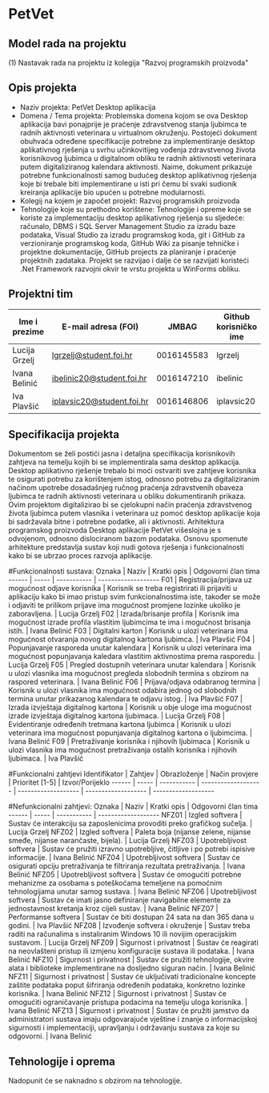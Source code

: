 # PetVet

## Model rada na projektu
(1) Nastavak rada na projektu iz kolegija "Razvoj programskih proizvoda"

## Opis projekta
- Naziv projekta: PetVet Desktop aplikacija
- Domena / Tema projekta: Problemska domena kojom se ova Desktop aplikacija bavi ponajprije je praćenje zdravstvenog stanja ljubimca te radnih aktivnosti veterinara u virtualnom okruženju. Postojeći dokument obuhvaća određene specifikacije potrebne za implementiranje desktop aplikativnog rješenja u svrhu učinkovitijeg vođenja zdravstvenog života korisnikovog ljubimca u digitalnom obliku te radnih aktivnosti veterinara putem digitaliziranog kalendara aktivnosti. Naime, dokument prikazuje potrebne funkcionalnosti samog budućeg desktop aplikativnog rješenja koje bi trebale biti implementirane u isti pri čemu bi svaki sudionik kreiranja aplikacije bio upućen u potrebne modularnosti.
- Kolegij na kojem je započet projekt: Razvoj programskih proizvoda
- Tehnologije koje su prethodno korištene: Tehnologije i opreme koje se koriste za implementaciju desktop aplikativnog rješenja su sljedeće: računalo, DBMS i SQL Server Management Studio za izradu baze podataka, Visual Studio za izradu programskog koda, git i GitHub za verzioniranje programskog koda, GitHub Wiki za pisanje tehničke i projektne dokumentacije, GitHub projects za planiranje i praćenje projektnih zadataka. Projekt se razvijao i dalje će se razvijati koristeći .Net Framework razvojni okvir te vrstu projekta u WinForms obliku.

## Projektni tim

Ime i prezime | E-mail adresa (FOI) | JMBAG | Github korisničko ime
------------  | ------------------- | ----- | ---------------------
Lucija Grzelj | lgrzelj@student.foi.hr | 0016145583 | lgrzelj
Ivana Belinić | ibelinic20@student.foi.hr | 0016147210 | ibelinic
Iva Plavšić | iplavsic20@student.foi.hr | 0016146806 | iplavsic20

## Specifikacija projekta

Dokumentom se želi postići jasna i detaljna specifikacija korisnikovih zahtjeva na temelju kojih bi se implementirala sama desktop aplikacija. Desktop aplikativno rješenje trebalo bi moći ostvariti sve zahtjeve korisnika te osigurati potrebu za korištenjem istog, odnosno potrebu za digitaliziranim načinom upotrebe dosadašnjeg ručnog praćenja zdravstvenih obaveza ljubimca te radnih aktivnosti veterinara u obliku dokumentiranih prikaza. Ovim projektom digitalizirao bi se cjelokupni način praćenja zdravstvenog života ljubimca putem vlasnika i veterinara uz pomoć desktop aplikacije koja bi sadržavala bitne i potrebne podatke, ali i aktivnosti. Arhitektura programskog proizvoda Desktop aplikacije PetVet višeslojna je s odvojenom, odnosno dislociranom bazom podataka. Osnovu spomenute arhitekture predstavlja sustav koji nudi gotova rješenja i funkcionalnosti kako bi se ubrzao proces razvoja aplikacije.

#Funkcionalnosti sustava:
Oznaka | Naziv | Kratki opis | Odgovorni član tima
------ | ----- | ----------- | -------------------
F01 | Registracija/prijava uz mogućnost odjave korisnika | Korisnik se treba registrirati ili prijaviti u aplikaciju kako bi imao pristup svim funkcionalnostima iste, također se može i odjaviti te prilikom prijave ima mogućnost promjene lozinke ukoliko je zaboravljena. | Lucija Grzelj
F02 | Izrada/brisanje profila | Korisnik ima mogućnost izrade profila vlastitim ljubimcima te ima i mogućnost brisanja istih. | Ivana Belinić
F03 | Digitalni karton | Korisnik u ulozi veterinara ima mogućnost otvaranja novog digitalnog kartona ljubimca. | Iva Plavšić
F04 | Popunjavanje rasporeda unutar kalendara |  Korisnik u ulozi veterinara ima mogućnost popunjavanja kaledara vlastitim aktivnostima prema rasporedu. | Lucija Grzelj
F05 | Pregled dostupnih veterinara unutar kalendara | Korisnik u ulozi vlasnika ima mogućnost pregleda slobodnih termina s obzirom na raspored veterinara. | Ivana Belinić
F06 | Prijava/odjava odabranog termina | Korisnik u ulozi vlasnika ima mogućnost odabira jednog od slobodnih termina unutar prikazanog kalendara te odjavu istog. | Iva Plavšić
F07 | Izrada izvještaja digitalnog kartona | Korisnik u obje uloge ima mogućnost izrade izvještaja digitalnog kartona ljubimaca. | Lucija Grzelj
F08 | Evidentiranje određenih tretmana kartona ljubimca | Korisnik u ulozi veterinara ima mogućnost popunjavanja digitalnog kartona o ljubimcima. | Ivana Belinić
F09 | Pretraživanje korisnika i njihovih ljubimaca | Korisnik u ulozi vlasnika ima mogućnost pretraživanja ostalih korisnika i njihovih ljubimaca. | Iva Plavšić

#Funkcionalni zahtjevi
Identifikator | Zahtjev | Obrazloženje | Način provjere | Prioritet [1-5] | Izvor/Porijeklo
------ | ----- | ----------- | ------------------- | ------------------- | ------------------- | -------------------

#Nefunkcionalni zahtjevi:
Oznaka | Naziv | Kratki opis | Odgovorni član tima
------ | ----- | ----------- | -------------------
NFZ01 | Izgled softvera | Sustav će interakciju sa zaposlenicima provoditi preko grafičkog sučelja. | Lucija Grzelj
NFZ02 | Izgled softvera | Paleta boja (nijanse zelene, nijanse smeđe, nijanse narančaste, bijela). | Lucija Grzelj
NFZ03 | Upotrebljivost softvera | Sustav će pružiti izravno upotrebljive, čitljive i po potrebi ispisive informacije. | Ivana Belinić
NFZ04 | Upotrebljivost softvera | Sustav će osigurati opciju pretraživanja te filtriranja rezultata pretraživanja. | Ivana Belinić
NFZ05 | Upotrebljivost softvera | Sustav će omogućiti potrebne mehanizme za osobama s poteškoćama temeljene na pomoćnim tehnologijama unutar samog sustava. | Ivana Belinić
NFZ06 | Upotrebljivost softvera | Sustav će imati jasno definiranje navigabilne elemente za jednostavnost kretanja kroz cijeli sustav. | Ivana Belinić
NFZ07 | Performanse softvera | Sustav će biti dostupan 24 sata na dan 365 dana u godini. | Iva Plavšić
NFZ08 | Izvođenje softvera i okruženje | Sustav treba raditi na računalima s instaliranim Windows 10 ili novijim operacijskim sustavom. | Lucija Grzelj
NFZ09 | Sigurnost i privatnost | Sustav će reagirati na neovlašteni pristup ili izmjenu konfiguracije sustava ili podataka. | Ivana Belinić
NFZ10 | Sigurnost i privatnost | Sustav će pružiti tehnologije, okvire alata i biblioteke implementirane na dosljedno siguran način. | Ivana Belinić
NFZ11 | Sigurnost i privatnost | Sustav će uključivati tradicionalne koncepte zaštite podataka poput šifriranja određenih podataka, konkretno lozinke korisnika. | Ivana Belinić
NFZ12 | Sigurnost i privatnost | Sustav će omogućiti ograničavanje pristupa podacima na temelju uloga korisnika. | Ivana Belinić
NFZ13 | Sigurnost i privatnost | Sustav će pružiti jamstvo da administratori sustava imaju odgovarajuće vještine i znanje o informacijskoj sigurnosti i implementaciji, upravljanju i održavanju sustava za koje su odgovorni. | Ivana Belinić




## Tehnologije i oprema
Nadopunit će se naknadno s obzirom na tehnologije.
